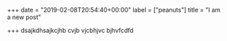 +++
date = "2019-02-08T20:54:40+00:00"
label = ["peanuts"]
title = "I am a new post"

+++
dsajkdhsajkcjhb cvjb vjcbhjvc bjhvfcdfd